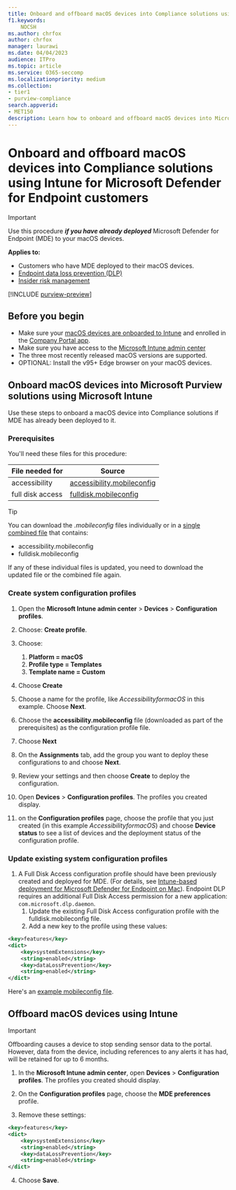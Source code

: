 ```yaml
---
title: Onboard and offboard macOS devices into Compliance solutions using Microsoft Intune for Microsoft Defender for Endpoint customers
f1.keywords:
    NOCSH
ms.author: chrfox
author: chrfox
manager: laurawi
ms.date: 04/04/2023
audience: ITPro
ms.topic: article
ms.service: O365-seccomp
ms.localizationpriority: medium
ms.collection: 
- tier1
- purview-compliance 
search.appverid:
- MET150 
description: Learn how to onboard and offboard macOS devices into Microsoft Purview solutions using Microsoft Intune for MDE customers
---
```


# Onboard and offboard macOS devices into Compliance solutions using Intune for Microsoft Defender for Endpoint customers

> [!IMPORTANT]
> Use this procedure ***if you have already deployed***  Microsoft Defender for Endpoint (MDE) to your macOS devices.

**Applies to:**

- Customers who have MDE deployed to their macOS devices.
- [Endpoint data loss prevention (DLP)](./endpoint-dlp-learn-about.md)
- [Insider risk management](insider-risk-management.md)


[!INCLUDE [purview-preview](../includes/purview-preview.md)]

## Before you begin

- Make sure your [macOS devices are onboarded to Intune](/mem/intune/fundamentals/deployment-guide-platform-macos) and enrolled in the [Company Portal app](/mem/intune/user-help/enroll-your-device-in-intune-macos-cp). 
- Make sure you have access to the [Microsoft Intune admin center](https://endpoint.microsoft.com/#home)
- The three most recently released macOS versions are supported.
- OPTIONAL: Install the v95+ Edge browser on your macOS devices.

## Onboard macOS devices into Microsoft Purview solutions using Microsoft Intune

Use these steps to onboard a macOS device into Compliance solutions if MDE has already been deployed to it.

### Prerequisites

 You'll need these files for this procedure:

|File needed for |Source |
|---------|---------|
|accessibility |[accessibility.mobileconfig](https://github.com/microsoft/mdatp-xplat/blob/master/macos/mobileconfig/profiles/accessibility.mobileconfig)|
full disk access     |[fulldisk.mobileconfig](https://github.com/microsoft/mdatp-xplat/blob/master/macos/mobileconfig/profiles/fulldisk.mobileconfig)|

> [!TIP]
> You can download the *.mobileconfig* files individually or in a [single combined file](https://github.com/microsoft/mdatp-xplat/blob/master/macos/mobileconfig/combined/mdatp-nokext.mobileconfig) that contains:
>
> - accessibility.mobileconfig
> - fulldisk.mobileconfig
>
>If any of these individual files is updated, you need to download the updated file or the combined file again.

### Create system configuration profiles

1. Open the **Microsoft Intune admin center** > **Devices** > **Configuration profiles**.

1. Choose: **Create profile**.

1. Choose:
    1. **Platform = macOS**
    1. **Profile type = Templates**
    1. **Template name = Custom**

1. Choose **Create**

1. Choose a name for the profile, like *AccessibilityformacOS* in this example. Choose **Next**.

1. Choose the **accessibility.mobileconfig** file (downloaded as part of the prerequisites) as the configuration profile file.

1. Choose **Next**

1. On the **Assignments** tab, add the group you want to deploy these configurations to and choose **Next**.

1. Review your settings and then choose **Create** to deploy the configuration.

1. Open **Devices** > **Configuration profiles**. The profiles you created display.

1. on the **Configuration profiles** page, choose the profile that you just created (in this example *AccessibilityformacOS*) and choose **Device status** to see a list of devices and the deployment status of the configuration profile.

### Update existing system configuration profiles

1. A Full Disk Access configuration profile should have been previously created and deployed for MDE.  (For details, see [Intune-based deployment for Microsoft Defender for Endpoint on Mac](/microsoft-365/security/defender-endpoint/mac-install-with-intune#full-disk-access)). Endpoint DLP requires an additional Full Disk Access permission for a new application: `com.microsoft.dlp.daemon`. 
    1. Update the existing Full Disk Access configuration profile with the fulldisk.mobileconfig file.
    1. Add a new key to the profile using these values:

```xml
<key>features</key> 
<dict> 
    <key>systemExtensions</key> 
    <string>enabled</string> 
    <key>dataLossPrevention</key> 
    <string>enabled</string> 
</dict> 
```

Here's an [example mobileconfig file](https://github.com/microsoft/mdatp-xplat/blob/master/macos/settings/data_loss_prevention/com.microsoft.wdav.mobileconfig).

## Offboard macOS devices using Intune

> [!IMPORTANT]
> Offboarding causes a device to stop sending sensor data to the portal. However, data from the device, including references to any alerts it has had, will be retained for up to 6 months.

1. In the **Microsoft Intune admin center**, open **Devices** > **Configuration profiles**. The profiles you created should display.

2. On the **Configuration profiles** page, choose the **MDE preferences** profile.

3. Remove these settings:
   
```xml
<key>features</key>
<dict>
    <key>systemExtensions</key>
    <string>enabled</string>
    <key>dataLossPrevention</key>
    <string>enabled</string>
</dict>
```
4. Choose **Save**.
